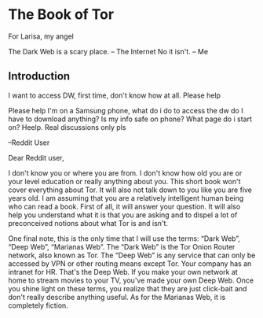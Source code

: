 # The Book of Tor

For Larisa, my angel

The Dark Web is a scary place. – The Internet
No it isn't. – Me

## Introduction

I want to access DW, first time, don't know how at all. Please help

Please help I'm on a Samsung phone, what do i do to access the dw  do I have to download anything? Is my info safe on phone? What page do i start on? Heelp. Real discussions only pls

–Reddit User

Dear Reddit user,

I don't know you or where you are from. I don't know how old you are or your level education or really anything about you. This short book won't cover everything about Tor. It will also not talk down to you like you are five years old. I am assuming that you are a relatively intelligent human being who can read a book. First of all, it will answer your question. It will also help you understand what it is that you are asking and to dispel a lot of preconceived notions about what Tor is and isn't.

One final note, this is the only time that I will use the terms: “Dark Web”, “Deep Web”, “Marianas Web”. The “Dark Web” is the Tor Onion Router network, also known as Tor. The “Deep Web” is any service that can only be accessed by VPN or other routing means except Tor. Your company has an intranet for HR. That's the Deep Web. If you make your own network at home to stream movies to your TV, you've made your own Deep Web. Once you shine light on 
these terms, you realize that they are just click-bait and don't really describe anything useful. As for the Marianas Web, it is completely fiction.
